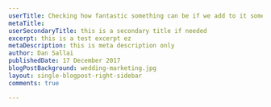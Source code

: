 ```yaml
---
userTitle: Checking how fantastic something can be if we add to it some salt
metaTitle:
userSecondaryTitle: this is a secondary title if needed
excerpt: this is a test excerpt ez
metaDescription: this is meta description only
author: Dan Sallai
publishedDate: 17 December 2017
blogPostBackground: wedding-marketing.jpg
layout: single-blogpost-right-sidebar
comments: true

---
```

